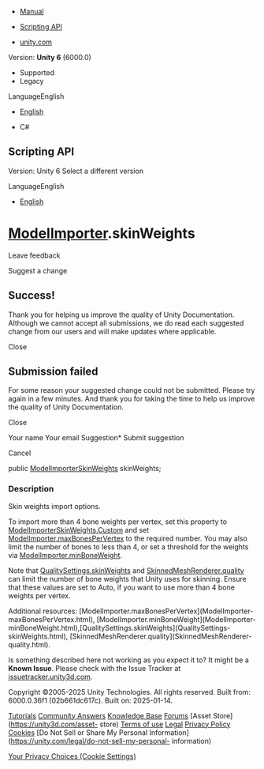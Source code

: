 [ ]()

  * [Manual](../Manual/index.html)
  * [Scripting API](../ScriptReference/index.html)

  * [unity.com](https://unity.com/)

Version: **Unity 6** (6000.0)

  * Supported
  * Legacy

LanguageEnglish

  * [English]()

  * C#

[ ](https://docs.unity3d.com)

## Scripting API

Version: Unity 6 Select a different version

LanguageEnglish

  * [English]()

#  [ModelImporter](ModelImporter.html).skinWeights

Leave feedback

Suggest a change

## Success!

Thank you for helping us improve the quality of Unity Documentation. Although
we cannot accept all submissions, we do read each suggested change from our
users and will make updates where applicable.

Close

## Submission failed

For some reason your suggested change could not be submitted. Please <a>try
again</a> in a few minutes. And thank you for taking the time to help us
improve the quality of Unity Documentation.

Close

Your name Your email Suggestion* Submit suggestion

Cancel

[ ]()

public [ModelImporterSkinWeights](ModelImporterSkinWeights.html) skinWeights;

### Description

Skin weights import options.

To import more than 4 bone weights per vertex, set this property to
[ModelImporterSkinWeights.Custom](ModelImporterSkinWeights.Custom.html) and
set [ModelImporter.maxBonesPerVertex](ModelImporter-maxBonesPerVertex.html) to
the required number. You may also limit the number of bones to less than 4, or
set a threshold for the weights via
[ModelImporter.minBoneWeight](ModelImporter-minBoneWeight.html).  
  
Note that [QualitySettings.skinWeights](QualitySettings-skinWeights.html) and
[SkinnedMeshRenderer.quality](SkinnedMeshRenderer-quality.html) can limit the
number of bone weights that Unity uses for skinning. Ensure that these values
are set to Auto, if you want to use more than 4 bone weights per vertex.  
  
Additional resources: [ModelImporter.maxBonesPerVertex](ModelImporter-
maxBonesPerVertex.html), [ModelImporter.minBoneWeight](ModelImporter-
minBoneWeight.html),[QualitySettings.skinWeights](QualitySettings-
skinWeights.html), [SkinnedMeshRenderer.quality](SkinnedMeshRenderer-
quality.html).

Is something described here not working as you expect it to? It might be a
**Known Issue**. Please check with the Issue Tracker at
[issuetracker.unity3d.com](https://issuetracker.unity3d.com).

Copyright ©2005-2025 Unity Technologies. All rights reserved. Built from:
6000.0.36f1 (02b661dc617c). Built on: 2025-01-14.

[Tutorials](https://unity3d.com/learn) [Community
Answers](https://answers.unity3d.com) [Knowledge
Base](https://support.unity3d.com/hc/en-us)
[Forums](https://forum.unity3d.com) [Asset Store](https://unity3d.com/asset-
store) [Terms of use](https://docs.unity3d.com/Manual/TermsOfUse.html)
[Legal](https://unity.com/legal) [Privacy
Policy](https://unity.com/legal/privacy-policy)
[Cookies](https://unity.com/legal/cookie-policy) [Do Not Sell or Share My
Personal Information](https://unity.com/legal/do-not-sell-my-personal-
information)

[Your Privacy Choices (Cookie Settings)](javascript:void\(0\);)

